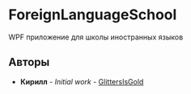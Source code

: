 # ForeignLanguageSchool

WPF приложение для школы иностранных языков

## Авторы

* **Кирилл** - *Initial work* - [GlittersIsGold](https://github.com/GlittersIsGold)
